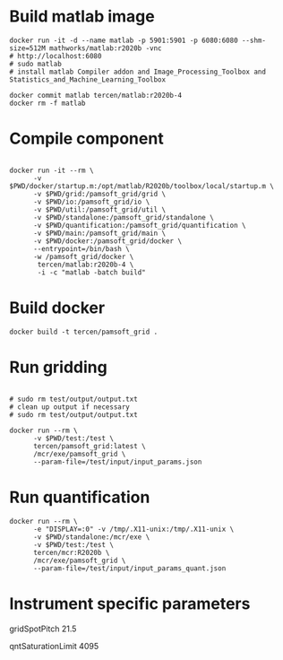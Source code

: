 # Build matlab image

```shell
docker run -it -d --name matlab -p 5901:5901 -p 6080:6080 --shm-size=512M mathworks/matlab:r2020b -vnc
# http://localhost:6080
# sudo matlab
# install matlab Compiler addon and Image_Processing_Toolbox and Statistics_and_Machine_Learning_Toolbox

docker commit matlab tercen/matlab:r2020b-4
docker rm -f matlab
```

# Compile component

```shell
 
docker run -it --rm \
      -v $PWD/docker/startup.m:/opt/matlab/R2020b/toolbox/local/startup.m \
      -v $PWD/grid:/pamsoft_grid/grid \
      -v $PWD/io:/pamsoft_grid/io \
      -v $PWD/util:/pamsoft_grid/util \
      -v $PWD/standalone:/pamsoft_grid/standalone \
      -v $PWD/quantification:/pamsoft_grid/quantification \
      -v $PWD/main:/pamsoft_grid/main \
      -v $PWD/docker:/pamsoft_grid/docker \
      --entrypoint=/bin/bash \
      -w /pamsoft_grid/docker \
       tercen/matlab:r2020b-4 \
       -i -c "matlab -batch build"
```       
# Build docker

```shell
docker build -t tercen/pamsoft_grid .
``` 

# Run gridding

```shell

# sudo rm test/output/output.txt
# clean up output if necessary
# sudo rm test/output/output.txt 
 
docker run --rm \
      -v $PWD/test:/test \
      tercen/pamsoft_grid:latest \
      /mcr/exe/pamsoft_grid \
      --param-file=/test/input/input_params.json
```           
# Run quantification

```shell
docker run --rm \
      -e "DISPLAY=:0" -v /tmp/.X11-unix:/tmp/.X11-unix \
      -v $PWD/standalone:/mcr/exe \
      -v $PWD/test:/test \
      tercen/mcr:R2020b \
      /mcr/exe/pamsoft_grid \
      --param-file=/test/input/input_params_quant.json
```

# Instrument specific parameters

gridSpotPitch   21.5

qntSaturationLimit   4095

